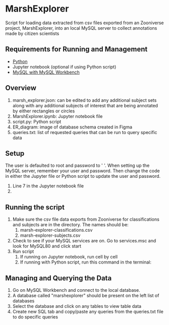 # MarshExplorer
Script for loading data extracted from csv files exported from an Zooniverse project, MarshExplorer, into an local MySQL server to collect annotations made by citizen scientists

## Requirements for Running and Management
- [Python](https://www.python.org/downloads/)
- Jupyter notebook (optional if using Python script)
- [MySQL with MySQL Workbench](https://dev.mysql.com/downloads/installer/)

## Overview
1. marsh_explorer.json: can be edited to add any additional subject sets along with any additional subjects of interest that are being annotated by either rectangles or circles
2. MarshExplorer.ipynb: Jupyter notebook file
3. script.py: Python script
4. ER_diagram: image of database schema created in Figma
5. queries.txt: list of requested queries that can be run to query specific data

## Setup
The user is defaulted to root and password to ' '. When setting up the MySQL server, remember your user and password. Then change the code in either the Jupyter file or Python script to update the user and password.
1. Line 7 in the Jupyter notebook file
2. 

## Running the script
1. Make sure the csv file data exports from Zooniverse for classifications and subjects are in the directory. The names should be:
   1. marsh-explorer-classifications.csv
   2. marsh-explorer-subjects.csv
2. Check to see if your MySQL services are on. Go to services.msc and look for MySQL80 and click start
3. Run script
   1. If running on Jupyter notebook, run cell by cell
   2. If running with Python script, run this command in the terminal:


## Managing and Querying the Data
1. Go on MySQL Workbench and connect to the local database.
2. A database called "marshexplorer" should be present on the left list of databases
3. Select the database and click on any tables to view table data
4. Create new SQL tab and copy/paste any queries from the queries.txt file to do specific queries
